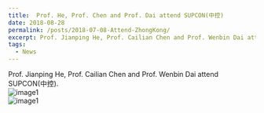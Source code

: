 ```yaml
---
title:  Prof. He, Prof. Chen and Prof. Dai attend SUPCON(中控)
date: 2018-08-28
permalink: /posts/2018-07-08-Attend-ZhongKong/
excerpt: Prof. Jianping He, Prof. Cailian Chen and Prof. Wenbin Dai attend SUPCON(中控).
tags:
  - News
---
```


Prof. Jianping He, Prof. Cailian Chen and Prof. Wenbin Dai attend SUPCON(中控).  
![image1](/images/post-images/2018-08/2018-08-28-a.jpg)  
![image1](/images/post-images/2018-08/2018-08-28-b.jpg)  
